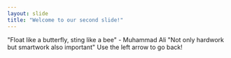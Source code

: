```yaml
---
layout: slide
title: "Welcome to our second slide!"
---
```

"Float like a butterfly, sting like a bee" - Muhammad Ali
"Not only hardwork but smartwork also important" 
Use the left arrow to go back!
